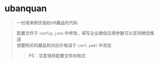 # ubanquan

> 一份用来刷优版权nft藏品的代码

> 配置文件于 `config.json` 中修改，填写企业微信应用参数可以支持微信推送  
> 想要购买的藏品和对应价格请于 `cart.yaml` 中添加
>> PS：注意保持配置文件的格式
